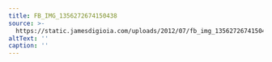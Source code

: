 ```yaml
---
title: FB_IMG_1356272674150438
source: >-
  https://static.jamesdigioia.com/uploads/2012/07/fb_img_1356272674150438-scaled.jpg
altText: ''
caption: ''
---
```


